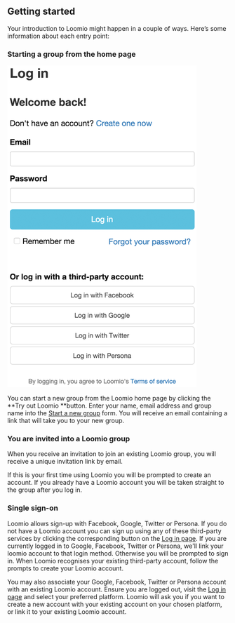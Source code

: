 ## Getting started

Your introduction to Loomio might happen in a couple of ways. Here’s some information about each entry point:

### Starting a group from the home page

<img class="screenshot" alt="Log in page with single sign-on options" src="log in page.png" />

You can start a new group from the Loomio home page by clicking the **Try out Loomio **button. Enter your name, email address and group name into the [Start a new group](https://www.loomio.org/start_group) form. You will receive an email containing a link that will take you to your new group.

### You are invited into a Loomio group

When you receive an invitation to join an existing Loomio group, you will receive a unique invitation link by email.

If this is your first time using Loomio you will be prompted to create an account. If you already have a Loomio account you will be taken straight to the group after you log in.

### <a name="single-sign-on"></a> Single sign-on

Loomio allows sign-up with Facebook, Google, Twitter or Persona. If you do not have a Loomio account you can sign up using any of these third-party services by clicking the corresponding button on the [Log in page](http://loomio.org/sign_in). If you are currently logged in to Google, Facebook, Twitter or Persona, we'll link your loomio account to that login method. Otherwise you will be prompted to sign in. When Loomio recognises your existing third-party account, follow the prompts to create your Loomio account.

You may also associate your Google, Facebook, Twitter or Persona account with an existing Loomio account. Ensure you are logged out, visit the [Log in page](https://www.loomio.org/users/sign_in) and select your preferred platform. Loomio will ask you if you want to create a new account with your existing account on your chosen platform, or link it to your existing Loomio account.
